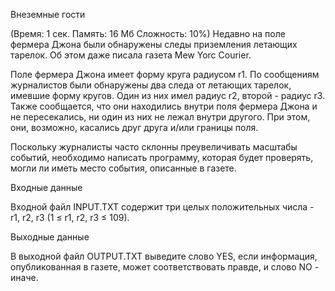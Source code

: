 Внеземные гости

(Время: 1 сек. Память: 16 Мб Сложность: 10%)
Недавно на поле фермера Джона были обнаружены следы приземления летающих тарелок. Об этом даже писала газета Mew Yorc Courier.

Поле фермера Джона имеет форму круга радиусом r1. По сообщениям журналистов были обнаружены два следа от летающих тарелок, имевшие форму кругов. Один из них имел радиус r2, второй - радиус r3. Также сообщается, что они находились внутри поля фермера Джона и не пересекались, ни один из них не лежал внутри другого. При этом, они, возможно, касались друг друга и/или границы поля.

Поскольку журналисты часто склонны преувеличивать масштабы событий, необходимо написать программу, которая будет проверять, могли ли иметь место события, описанные в газете.

Входные данные

Входной файл INPUT.TXT содержит три целых положительных числа - r1, r2, r3 (1 ≤ r1, r2, r3 ≤ 109).

Выходные данные

В выходной файл OUTPUT.TXT выведите слово YES, если информация, опубликованная в газете, может соответствовать правде, и слово NO - иначе.
